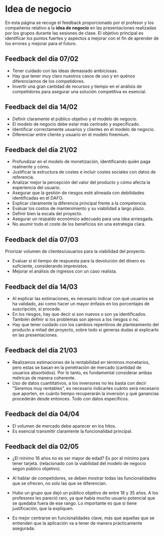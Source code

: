# Idea de negocio

En esta página se recoge el feedback proporcionado por el profesor y los compañeros relativo a la **idea de negocio** en las presentaciones realizadas por los grupos durante las sesiones de clase. El objetivo principal es identificar los puntos fuertes y aspectos a mejorar con el fin de aprender de los errores y mejorar para el futuro.

## Feedback del día 07/02
- Tener cuidado con las ideas demasiado ambiciosas.
- Hay que tener muy claro nuestros casos de uso y en quénos diferenciamos de los competidores.
- Invertir una gran cantidad de recursos y tiempo en el análisis de competidores para asegurar una solución competitiva es esencial.

## Feedback del día 14/02
- Definir claramente el público objetivo y el modelo de negocio.
- El modelo de negocio debe estar más centrado y especificado.
- Identificar correctamente usuarios y clientes en el modelo de negocio.
- Diferenciar entre cliente y usuario en el modelo freemium.

## Feedback del día 21/02
- Profundizar en el modelo de monetización, identificando quién paga realmente y cómo.
- Justificar la estructura de costes e incluir costes sociales con datos de referencia.
- Analizar mejor la percepción del valor del producto y cómo afecta la experiencia del usuario.
- Asegurar que la gestión de riesgos esté alineada con debilidades identificadas en el DAFO.
- Explicar claramente la diferencia principal frente a la competencia.
- Evaluar los costos de mantenimiento y su viabilidad a largo plazo.
- Definir bien la escala del proyecto.  
- Asegurar un respaldo económico adecuado para una idea arriesgada.
- No asumir todo el coste de los beneficios sin una estrategia clara.

## Feedback del día 07/03
Priorizar volumen de clientes/usuarios para la viabilidad del proyecto.
- Evaluar si el tiempo de respuesta para la devolución del dinero es suficiente, considerando imprevistos.
- Mejorar el análisis de ingresos con un caso realista.

## Feedback del día 14/03
- Al explicar las estimaciones, es necesario indicar con qué usuarios se ha validado, así como hacer un mayor énfasis en los porcentajes de suscripción, si procede.
- En los riesgos, hay que decir si son nuevos o son ya identificados. También definir si los problemas son ajenos a los riesgos o no.
- Hay que tener cuidado con los cambios repentinos de planteamiento del producto a mitad del proyecto, sobre todo si generas dudas al explicarlo en las presentaciones.
 
## Feedback del día 21/03
- Realizamos estimaciones de la rentabilidad en términos monetarios, pero estas se basan en la penetración de mercado (cantidad de usuarios absorbidos). Por lo tanto, es fundamental considerar ambas métricas de manera coherente.
- Uso de datos cuantitativos, a los inversores no les basta con decir "Seremos muy rentables", es necesario indicarles cuánto será necesario que aporten, en cuánto tiempo recuperarán la inversión y qué ganancias procederán desde entonces. Todo con datos específicos.

## Feedback del día 04/04
- El volumen de mercado debe aparecer en los hitos.
- Es esencial transmitir claramente la funcionalidad principal.

## Feedback del día 02/05

- ¿El mínimo 16 años no es ser mayor de edad? Es por el mínimo para tener tarjeta. (relacionado con la viabilidad del modelo de negocio según público objetivo).

- Al hablar de competidores, se deben mostrar todas las funcionalidades que se ofrecen, no solo las que se diferencian.

- Hubo un grupo que dejó un público objetivo de entre 18 y 35 años. A los profesores les pareció raro, ya que había mucho usuario potencial que se quedaba fuera de ese rango. Lo importante es que si tiene justificación, que la expliquen.

- Es mejor centrarse en funcionalidades clave, más que aquellas que se entienden que la aplicación va a tener de manera prácticamente asegurada.

